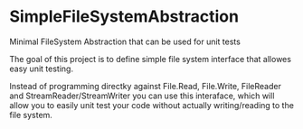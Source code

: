 # SimpleFileSystemAbstraction
Minimal FileSystem Abstraction that can be used for unit tests


The goal of this project is to define simple file system interface that allowes easy unit testing.

Instead of programming directky against File.Read, File.Write, FileReader and StreamReader/StreamWriter you can use this interaface, 
which will allow you to easily unit test your code without actually writing/reading to the file system.
